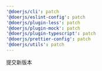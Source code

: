 ```yaml
---
'@doerjs/cli': patch
'@doerjs/eslint-config': patch
'@doerjs/plugin-less': patch
'@doerjs/plugin-mock': patch
'@doerjs/plugin-typescript': patch
'@doerjs/prettier-config': patch
'@doerjs/utils': patch
---
```


提交新版本
